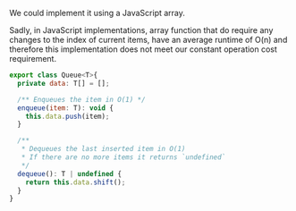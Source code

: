 We could implement it using a JavaScript array.

Sadly, in JavaScript implementations, array function that do require any changes to the index of current items, have an average runtime of O(n) and therefore this implementation does not meet our constant operation cost requirement.

```js
export class Queue<T>{
  private data: T[] = [];

  /** Enqueues the item in O(1) */
  enqueue(item: T): void {
    this.data.push(item);
  }

  /**
   * Dequeues the last inserted item in O(1)
   * If there are no more items it returns `undefined`
   */
  dequeue(): T | undefined {
    return this.data.shift();
  }
}
```
